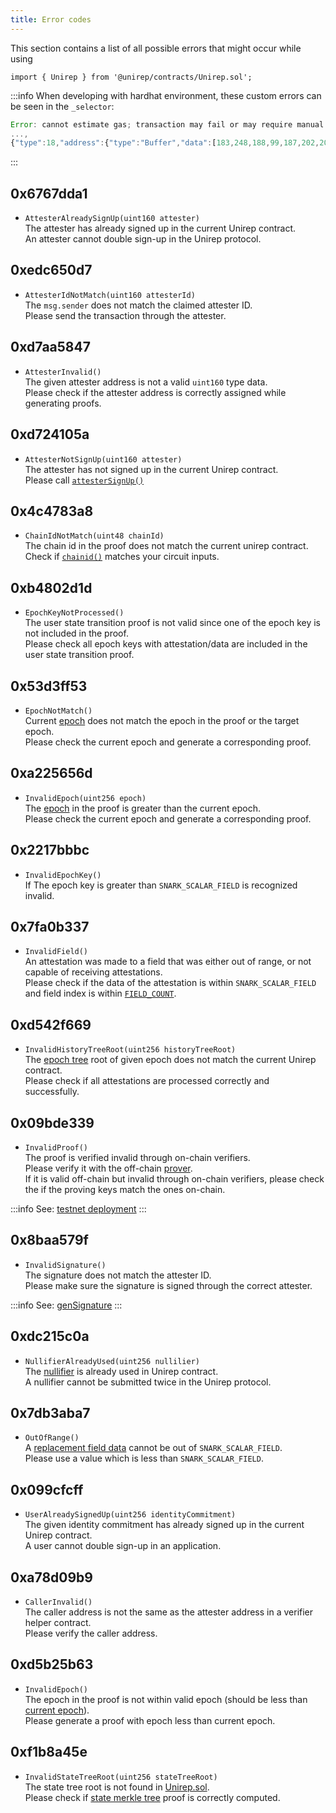```yaml
---
title: Error codes
---
```


This section contains a list of all possible errors that might occur while using
```sol
import { Unirep } from '@unirep/contracts/Unirep.sol';
```

:::info
When developing with hardhat environment, these custom errors can be seen in the `_selector`:
```js
Error: cannot estimate gas; transaction may fail or may require manual gas limit
...,
{"type":18,"address":{"type":"Buffer","data":[183,248,188,99,187,202,209,129,85,32,19,8,200,243,84,11,7,248,79,94]},"message":{"value":{"type":"Buffer","data":[103,103,221,161,0,0,0,0,0,0,0,0,0,0,0,0,165,28,31,194,240,209,161,184,73,78,209,254,49,45,124,58,120,237,145,192]},"_selector":"6767dda1"},"isInvalidOpcodeError":false}],"data":"0x6767dda1000000000000000000000000a51c1fc2f0d1a1b8494ed1fe312d7c3a78ed91c0"}, code=UNPREDICTABLE_GAS_LIMIT, version=providers/5.7.2)
```
:::

## 0x6767dda1
- `AttesterAlreadySignUp(uint160 attester)` <br/>
The attester has already signed up in the current Unirep contract. <br/>
An attester cannot double sign-up in the Unirep protocol.

## 0xedc650d7
- `AttesterIdNotMatch(uint160 attesterId)`<br/>
The `msg.sender` does not match the claimed attester ID. <br/>
Please send the transaction through the attester.

## 0xd7aa5847
- `AttesterInvalid()`<br/>
The given attester address is not a valid `uint160` type data. <br/>
Please check if the attester address is correctly assigned while generating proofs.

## 0xd724105a
- `AttesterNotSignUp(uint160 attester)`<br/>
The attester has not signed up in the current Unirep contract. <br/>
Please call [`attesterSignUp()`](unirep-sol#attestersignup)

## 0x4c4783a8
- `ChainIdNotMatch(uint48 chainId)`<br/>
    The chain id in the proof does not match the current unirep contract. <br/>
    Check if [`chainid()`](./unirep-sol.md#chainid) matches your circuit inputs.

## 0xb4802d1d
- `EpochKeyNotProcessed()`<br/>
    The user state transition proof is not valid since one of the epoch key is not included in the proof. <br/>
    Please check all epoch keys with attestation/data are included in the user state transition proof.

## 0x53d3ff53
- `EpochNotMatch()` <br/>
    Current [epoch](../protocol/epoch.md) does not match the epoch in the proof or the target epoch. <br/>
    Please check the current epoch and generate a corresponding proof.

## 0xa225656d
- `InvalidEpoch(uint256 epoch)`<br/>
    The [epoch](../protocol/epoch.md) in the proof is greater than the current epoch. <br/>
    Please check the current epoch and generate a corresponding proof.

## 0x2217bbbc
- `InvalidEpochKey()`<br/>
    If The epoch key is greater than `SNARK_SCALAR_FIELD` is recognized invalid.

## 0x7fa0b337
- `InvalidField()`<br />
    An attestation was made to a field that was either out of range, or not capable of receiving attestations. <br/>
    Please check if the data of the attestation is within `SNARK_SCALAR_FIELD` and field index is within [`FIELD_COUNT`](./unirep-sol.md#fieldcount).

## 0xd542f669
- `InvalidHistoryTreeRoot(uint256 historyTreeRoot)`<br/>
    The [epoch tree](../protocol/trees.md#history-tree) root of given epoch does not match the current Unirep contract. <br/>
    Please check if all attestations are processed correctly and successfully.

## 0x09bde339
- `InvalidProof()`<br/>
    The proof is verified invalid through on-chain verifiers. <br/>
    Please verify it with the off-chain [prover](../circuits-api/prover.md). <br/>
    If it is valid off-chain but invalid through on-chain verifiers, please check the if the proving keys match the ones on-chain.

:::info
See: [testnet deployment](../testnet-deployment.mdx)
:::


## 0x8baa579f
- `InvalidSignature()`<br/>
    The signature does not match the attester ID. <br/>
    Please make sure the signature is signed through the correct attester.

:::info
See: [genSignature](../contracts-api/helpers.md#gensignature)
:::


## 0xdc215c0a
- `NullifierAlreadyUsed(uint256 nullilier)`<br/>
The [nullifier](../protocol/nullifiers) is already used in Unirep contract. <br/>
A nullifier cannot be submitted twice in the Unirep protocol.


## 0x7db3aba7
- `OutOfRange()`<br/>
    A [replacement field data](../protocol/data.md#replacement-field) cannot be out of `SNARK_SCALAR_FIELD`.<br/>
    Please use a value which is less than `SNARK_SCALAR_FIELD`.

## 0x099cfcff
- `UserAlreadySignedUp(uint256 identityCommitment)` <br/>
    The given identity commitment has already signed up in the current Unirep contract. <br/>
    A user cannot double sign-up in an application.

## 0xa78d09b9
- `CallerInvalid()`<br/>
    The caller address is not the same as the attester address in a verifier helper contract. <br />
    Please verify the caller address.

## 0xd5b25b63
- `InvalidEpoch()`<br/>
    The epoch in the proof is not within valid epoch (should be less than [current epoch](./unirep-sol.md#attestercurrentepoch)). <br/>
    Please generate a proof with epoch less than current epoch.

## 0xf1b8a45e
- `InvalidStateTreeRoot(uint256 stateTreeRoot)` <br/>
    The state tree root is not found in [Unirep.sol](unirep-sol.md). <br/>
    Please check if [state merkle tree](../protocol/trees.md#state-tree) proof is correctly computed.
